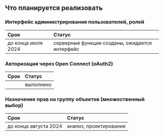 ## Что планируется реализовать

### Интерфейс администрирования пользователей, ролей

| Срок | Статус |
|:------| :-----------|
| до конца июля 2024 | серверные функции созданы, ожидается интерфейс |

### Авторизация через Open Connect (oAuth2)

| Срок | Статус |
|:------| :-----------|
|  | выполнено |

### Назначение прав на группу объектов (множественный выбор)

| Срок | Статус |
|:------| :-----------|
| до конца августа 2024 | анализ, проектирование |
